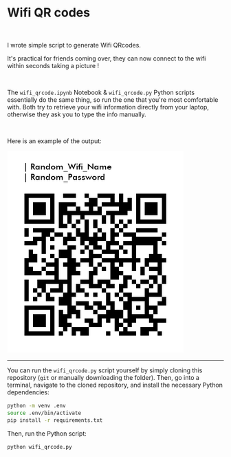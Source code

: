<h1>Wifi QR codes</h1>

<br/>

I wrote simple script to generate Wifi QRcodes. 

It's practical for friends coming over, they can now connect to the wifi within seconds taking a picture !

<br/>

The `wifi_qrcode.ipynb` Notebook & `wifi_qrcode.py` Python scripts essentially do the same thing, so run the one that you're most comfortable with. Both try to retrieve your wifi information directly from your laptop, otherwise they ask you to type the info manually.

<br/>

Here is an example of the output:

![Wifi QRcode Example](https://github.com/paulcourty/Wifi_QRcode_generator/blob/main/Wifi%20Random.png)

---

You can run the `wifi_qrcode.py` script yourself by simply cloning this repository (`git` or manually downloading the folder). Then, go into a terminal, navigate to the cloned repository, and install the necessary Python dependencies:

```sh
python -m venv .env
source .env/bin/activate
pip install -r requirements.txt
```

Then, run the Python script:

```sh
python wifi_qrcode.py
```
